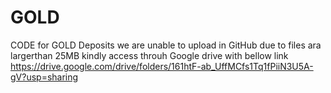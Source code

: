 # GOLD
CODE for GOLD Deposits
we are unable to upload in GitHub due to files ara largerthan 25MB kindly access throuh Google drive with bellow link
https://drive.google.com/drive/folders/161htF-ab_UffMCfs1Tq1fPiiN3U5A-gV?usp=sharing
